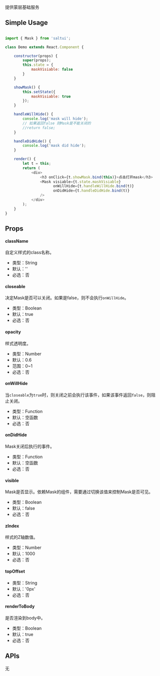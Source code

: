 

提供蒙层基础服务


## Simple Usage

```js

import { Mask } from 'saltui';

class Demo extends React.Component {

    constructor(props) {
        super(props);
        this.state = {
            maskVisiable: false
        }
    }

    showMask() {
        this.setState({
            maskVisiable: true
        });
    }

    handleWillHide() {
        console.log('mask will hide');
        // 如果返回false 则Mask是不能关闭的
        //return false;
    }

    handleDidHide() {
        console.log('mask did hide');
    }

    render() {
        let t = this;
        return (
            <div>
                <h3 onClick={t.showMask.bind(this)}>点击打开mask</h3>
                <Mask visiable={t.state.maskVisiable}
                      onWillHide={t.handleWillHide.bind(t)}
                      onDidHide={t.handleDidHide.bind(t)}
                />
            </div>
        );
    }
}
```

## Props

#### className

自定义样式的class名称。

* 类型：String
* 默认：''
* 必选：否

#### closeable

决定Mask是否可以关闭。如果是false，则不会执行`onWillHide`。

* 类型：Boolean
* 默认：true
* 必选：否

#### opacity

样式透明度。

* 类型：Number
* 默认：0.6
* 范围：0~1
* 必选：否

#### onWillHide

当`closeable`为`true`时，则关闭之前会执行该事件，如果该事件返回`false`，则阻止关闭。

* 类型：Function
* 默认：空函数
* 必选：否

#### onDidHide

Mask关闭后执行的事件。

* 类型：Function
* 默认：空函数
* 必选：否

#### visible

Mask是否显示。依赖Mask的组件，需要通过切换该值来控制Mask是否可见。

* 类型：Boolean
* 默认：false
* 必选：否

#### zIndex

样式的Z轴数值。

* 类型：Number
* 默认：1000
* 必选：否

#### topOffset

* 类型：String
* 默认：'0px'
* 必选：否

#### renderToBody

是否渲染到body中。

* 类型：Boolean
* 默认：true
* 必选：否

## APIs

无

